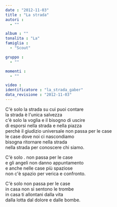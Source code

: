 ```yaml
---
date : "2012-11-03"
title : "La strada"
autori : 
  - ""

album : ""
tonalita : "La"
famiglia : 
  - "Scout"

gruppo : 
  - ""

momenti : 
  - ""

video : 
identificatore : "la_strada_gaber"
data_revisione : "2012-11-03"
---
```

  
  
C'è solo la strada su cui puoi contare   
la strada è l'unica salvezza   
c'è solo la voglia e il bisogno di uscire   
di esporsi nella strada e nella piazza   
perchè il giudizio universale non passa per le case   
le case dove noi ci nascondiamo   
bisogna ritornare nella strada   
nella strada per conoscere chi siamo.  
  
  
  
C'è solo . non passa per le case   
e gli angeli non danno appuntamento   
e anche nelle case più spaziose   
non c'è spazio per verica e confronto.   
  
  
  
C'è solo  non passa per le case   
in casa non si sentono le trombe   
in casa ti allontani dalla vita   
dalla lotta dal dolore e dalle bombe.  
  
  
  
